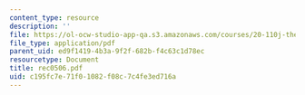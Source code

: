 ```yaml
---
content_type: resource
description: ''
file: https://ol-ocw-studio-app-qa.s3.amazonaws.com/courses/20-110j-thermodynamics-of-biomolecular-systems-fall-2005/c195fc7e71f01082f08c7c4fe3ed716a_rec0506.pdf
file_type: application/pdf
parent_uid: ed9f1419-4b3a-9f2f-682b-f4c63c1d78ec
resourcetype: Document
title: rec0506.pdf
uid: c195fc7e-71f0-1082-f08c-7c4fe3ed716a
---
```

